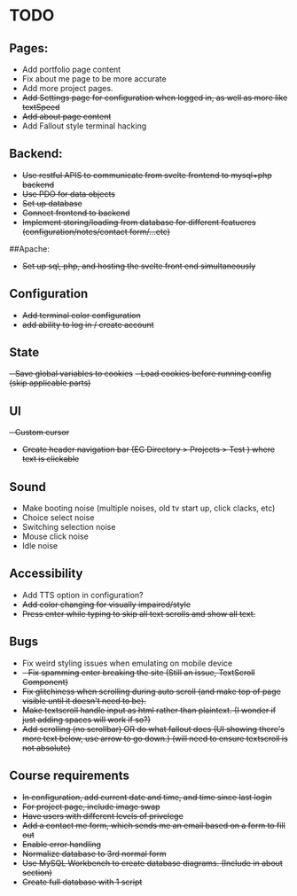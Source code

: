 # TODO

## Pages:
- Add portfolio page content
- Fix about me page to be more accurate
- Add more project pages.
- ~~Add Settings page for configuration when logged in, as well as more like textSpeed~~
- ~~Add about page content~~
- Add Fallout style terminal hacking

## Backend:
- ~~Use restful APIS to communicate from svelte frontend to mysql+php backend~~
- ~~Use PDO for data objects~~
- ~~Set up database~~
- ~~Connect frontend to backend~~
- ~~Implement storing/loading from database for different featueres (configuration/notes/contact form/...etc)~~

##Apache:
- ~~Set up sql, php, and hosting the svelte front end simultaneously~~
  
## Configuration
- ~~Add terminal color configuration~~
- ~~add ability to log in / create account~~

## State
~~- Save global variables to cookies~~
~~- Load cookies before running config (skip applicable parts)~~

## UI
~~- Custom cursor~~
- ~~Create header navigation bar (EG Directory > Projects > Test ) where text is clickable~~

## Sound
- Make booting noise (multiple noises, old tv start up, click clacks, etc)
- Choice select noise
- Switching selection noise
- Mouse click noise
- Idle noise

## Accessibility
- Add TTS option in configuration?
- ~~Add color changing for visually impaired/style~~
- ~~Press enter while typing to skip all text scrolls and show all text.~~

## Bugs
- Fix weird styling issues when emulating on mobile device
- ~~- Fix spamming enter breaking the site (Still an issue, TextScroll Component)~~
- ~~Fix glitchiness when scrolling during auto scroll (and make top of page visible until it doesn't need to be).~~
- ~~Make textscroll handle input as html rather than plaintext. (I wonder if just adding spaces will work if so?)~~
- ~~Add scrolling (no scrollbar) OR do what fallout does (UI showing there's more text below, use arrow to go down.) (will need to ensure textscroll is not absolute)~~


## Course requirements
- ~~In configuration, add current date and time, and time since last login~~
- ~~For project page, include image swap~~
- ~~Have users with different levels of privelege~~
- ~~Add a contact me form, which sends me an email based on a form to fill out~~
- ~~Enable error handling~~
- ~~Normalize database to 3rd normal form~~
- ~~Use MySQL Workbench to create database diagrams. (Include in about section)~~
- ~~Create full database with 1 script~~
